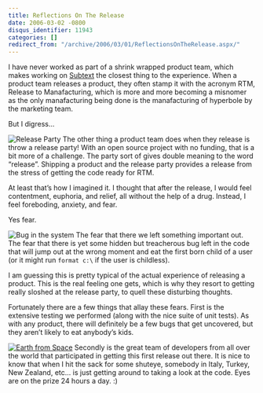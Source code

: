 ```yaml
---
title: Reflections On The Release
date: 2006-03-02 -0800
disqus_identifier: 11943
categories: []
redirect_from: "/archive/2006/03/01/ReflectionsOnTheRelease.aspx/"
---
```


I have never worked as part of a shrink wrapped product team, which
makes working on
[Subtext](http://subtextproject.com/ "Subtext Project Website") the
closest thing to the experience. When a product team releases a product,
they often stamp it with the acronym RTM, Release to Manafacturing,
which is more and more becoming a misnomer as the only manafacturing
being done is the manafacturing of hyperbole by the marketing team.

But I digress...

![Release Party](https://haacked.com/images/ReleaseParty.jpg) The other
thing a product team does when they release is throw a release party!
With an open source project with no funding, that is a bit more of a
challenge. The party sort of gives double meaning to the word “release”.
Shipping a product and the release party provides a release from the
stress of getting the code ready for RTM.

At least that’s how I imagined it. I thought that after the release, I
would feel contentment, euphoria, and relief, all without the help of a
drug. Instead, I feel foreboding, anxiety, and fear.

Yes fear.

![Bug in the system](https://haacked.com/images/Beetle.jpg) The fear that
there we left something important out. The fear that there is yet some
hidden but treacherous bug left in the code that will jump out at the
wrong moment and eat the first born child of a user (or it might run
`format c:\` if the user is childless).

I am guessing this is pretty typical of the actual experience of
releasing a product. This is the real feeling one gets, which is why
they resort to getting really sloshed at the release party, to quell
these disturbing thoughts.

Fortunately there are a few things that allay these fears. First is the
extensive testing we performed (along with the nice suite of unit
tests). As with any product, there will definitely be a few bugs that
get uncovered, but they aren’t likely to eat anybody’s kids.

[![Earth from
Space](https://haacked.com/images/PlanetEarth.jpg)](http://earthobservatory.nasa.gov/Newsroom/NewImages/images.php3?img_id=4573)
Secondly is the great team of developers from all over the world that
participated in getting this first release out there. It is nice to know
that when I hit the sack for some shuteye, somebody in Italy, Turkey,
New Zealand, etc... is just getting around to taking a look at the code.
Eyes are on the prize 24 hours a day. :)

